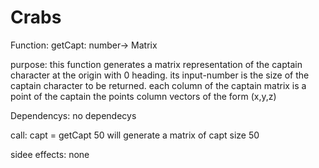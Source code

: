 # Crabs

Function: getCapt: number-> Matrix 

purpose: this function generates a matrix representation of the captain character at the origin with 0 heading. 
its input-number   is the size of the captain character to be returned. each column of the captain matrix is a point 
of the captain the points column vectors of the form  (x,y,z) 

Dependencys: no dependecys 

call: capt = getCapt 50 will generate a matrix of capt size 50 

sidee effects: none 
